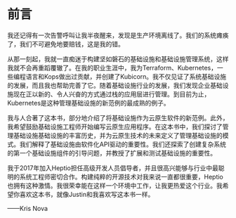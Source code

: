 # 前言

我还记得有一次告警呼叫让我半夜醒来，发现是生产环境离线了。我们的系统瘫痪了，我们不可避免地要赔钱，这是我的错。

从那一刻起，我就一直痴迷于构建坚如磐石的基础设施和基础设施管理系统，这样我就不会再重蹈覆辙了。在我的职业生涯中，我为Terraform、Kubernetes，一些编程语言和Kops做出过贡献，并创建了Kubicorn。我不仅见证了系统基础设施的发展，而且我也帮助完善了它。随着基础设施行业的发展，我们发现企业基础设施现在正以新的、令人兴奋的方式通过栈的应用层进行管理。到目前为止，Kubernetes是这种管理基础设施的新范例的最成熟的例子。

我与人合著了这本书，部分地介绍了将基础设施作为云原生软件的新范例。此外，我希望鼓励基础设施工程师开始编写云原生应用程序。在这本书中，我们探讨了管理基础设施基础设施的丰富历史，并为云原生技术的未来定义了管理基础设施的模式。我们解释了基础设施由软件化API驱动的重要性。我们还探索了创建复杂系统的第一个基础设施组件的引导问题，并教授了扩展和测试基础设施的重要性。

我于2017年加入Heptio担任高级开发人员倡导者，并且很高兴能够与行业中最聪明的系统工程师密切合作。构建纯粹的开源技术对我来说一直都很重要，Heptio也拥有这种激情。我很荣幸能在这样一个环境中工作，让我更热爱这个行业。我希望你喜欢这本书，就像Justin和我喜欢写这本书一样。

——Kris Nova